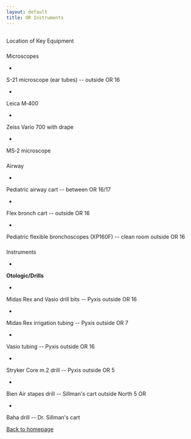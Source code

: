 ```yaml
---
layout: default
title: OR Instruments
---
```

## 
Location of Key Equipment


### 
Microscopes



- 
S-21 microscope (ear tubes) -- outside OR 16

- 
Leica M‑400

- 
Zeiss Vario 700 with drape

- 
MS‑2 microscope


### 
Airway



- 
Pediatric airway cart -- between OR 16/17

- 
Flex bronch cart -- outside OR 16

- 
Pediatric flexible bronchoscopes (XP160F) -- clean room outside OR 16


### 
Instruments



- 
**Otologic/Drills**

- 
Midas Rex and Vasio drill bits -- Pyxis outside OR 16

- 
Midas Rex irrigation tubing -- Pyxis outside OR 7

- 
Vasio tubing -- Pyxis outside OR 16

- 
Stryker Core m.2 drill -- Pyxis outside OR 5

- 
Bien Air stapes drill -- Sillman's cart outside North 5 OR

- 
Baha drill -- Dr. Sillman's cart





[Back to homepage](../index.html)


